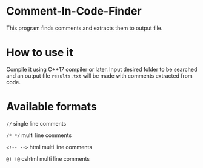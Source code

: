 # Comment-In-Code-Finder
This program finds comments and extracts them to output file.

# How to use it
Compile it using C++17 compiler or later. Input desired folder to be searched and an output file `results.txt` will be made with comments extracted from code.

# Available formats

`//` single line comments

`/* */` multi line comments

`<!-- -->` html multi line comments

`@! !@` cshtml multi line comments
